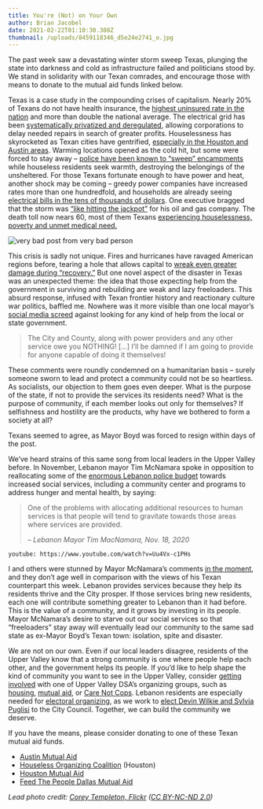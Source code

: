 ```yaml
---
title: You're (Not) on Your Own
author: Brian Jacobel
date: 2021-02-22T01:10:30.308Z
thumbnail: /uploads/8459118346_d5e24e2741_o.jpg
---
```

The past week saw a devastating winter storm sweep Texas, plunging the state into darkness and cold as infrastructure failed and politicians stood by. We stand in solidarity with our Texan comrades, and encourage those with means to donate to the mutual aid funds linked below.

Texas is a case study in the compounding crises of capitalism. Nearly 20% of Texans do not have health insurance, the [highest uninsured rate in the nation](https://www.texastribune.org/2019/09/10/texas-has-most-people-without-health-insurance-nation-again/) and more than double the national average. The electrical grid has been [systematically privatized and deregulated](https://www.huffpost.com/entry/texas-power-grid-failure-why_n_602e9682c5b6cc8bbf3a0268), allowing corporations to delay needed repairs in search of greater profits. Houselessness has skyrocketed as Texan cities have gentrified, [especially in the Houston and Austin areas](https://www.statesman.com/news/20200519/austin-sees-11-increase-in-homeless-count-45-increase-in-unsheltered-population). Warming locations opened as the cold hit, but some were forced to stay away – [police have been known to “sweep” encampments](https://discourseblog.com/texas-winter-crisis-houseless-people/) while houseless residents seek warmth, destroying the belongings of the unsheltered. For those Texans fortunate enough to have power and heat, another shock may be coming – greedy power companies have increased rates more than one hundredfold, and households are already seeing [electrical bills in the tens of thousands of dollars](https://www.nytimes.com/2021/02/20/us/texas-storm-electric-bills.html). One executive bragged that the storm was [“like hitting the jackpot”](https://twitter.com/NPR/status/1363292381156638720?s=20) for his oil and gas company. The death toll now nears 60, most of them Texans [experiencing houselessness, poverty and unmet medical need.](https://www.nytimes.com/2021/02/19/us/texas-deaths-winter-storm.html)

<div class="floated-image">

![very bad post from very bad person](/uploads/texas-mayor.jpg)

</div>

This crisis is sadly not unique. Fires and hurricanes have ravaged American regions before, tearing a hole that allows capital to [wreak even greater damage during “recovery.”](https://www.jacobinmag.com/2018/06/the-shock-doctrine-comes-to-puerto-rico) But one novel aspect of the disaster in Texas was an unexpected theme: the idea that those expecting help from the government in surviving and rebuilding are weak and lazy freeloaders. This absurd response, infused with Texan frontier history and reactionary culture war politics, baffled me. Nowhere was it more visible than one local mayor’s [social media screed](https://www.bigcountryhomepage.com/news/ex-colorado-city-mayor-catching-heat-for-comments-about-citizens-affected-by-cold/) against looking for any kind of help from the local or state government.

> The City and County, along with power providers and any other service owe you NOTHING! \[...] I’ll be damned if I am going to provide for anyone capable of doing it themselves!

These comments were roundly condemned on a humanitarian basis – surely someone sworn to lead and protect a community could not be so heartless. As socialists, our objection to them goes even deeper. What is the purpose of the state, if not to provide the services its residents need? What is the purpose of community, if each member looks out only for themselves? If selfishness and hostility are the products, why have we bothered to form a society at all?

Texans seemed to agree, as Mayor Boyd was forced to resign within days of the post.

We’ve heard strains of this same song from local leaders in the Upper Valley before. In November, Lebanon mayor Tim McNamara spoke in opposition to reallocating some of the [enormous Lebanon police budget](https://uppervalleydsa.org/care-not-cops) towards increased social services, including a community center and programs to address hunger and mental health, by saying:

> One of the problems with allocating additional resources to human services is that people will tend to gravitate towards those areas where services are provided. 
>
> – *Lebanon Mayor Tim MacNamara, Nov. 18, 2020*

`youtube: https://www.youtube.com/watch?v=Uu4Vx-c1PHs`

I and others were stunned by Mayor McNamara’s comments [in the moment](https://uppervalleydsa.org/blog/2020-11-29-gravitating-towards-a-city-budget-where-people-come-first/), and they don’t age well in comparison with the views of his Texan counterpart this week. Lebanon provides services because they help its residents thrive and the City prosper. If those services bring new residents, each one will contribute something greater to Lebanon than it had before. This is the value of a community, and it grows by investing in its people. Mayor McNamara’s desire to starve out our social services so that “freeloaders” stay away will eventually lead our community to the same sad state as ex-Mayor Boyd’s Texan town: isolation, spite and disaster.

We are not on our own. Even if our local leaders disagree, residents of the Upper Valley know that a strong community is one where people help each other, and the government helps its people. If you’d like to help shape the kind of community you want to see in the Upper Valley, consider [getting involved](https://uppervalleydsa.org/join) with one of Upper Valley DSA’s organizing groups, such as [housing](https://uppervalleydsa.org/organizing#housing-justice), [mutual aid](https://uppervalleydsa.org/organizing#mutual-aid), or [Care Not Cops](https://uppervalleydsa.org/carenotcops). Lebanon residents are especially needed for [electoral organizing](https://docs.google.com/forms/d/e/1FAIpQLSfJXt4bs1n-TojUBNjYuRw1b5QEzuym356SWpZnIdXtJ77IHA/viewform), as we work to [elect Devin Wilkie and Sylvia Puglisi](https://uppervalleydsa.org/endorsements) to the City Council. Together, we can build the community we deserve.

If you have the means, please consider donating to one of these Texan mutual aid funds.

* [Austin Mutual Aid](https://www.facebook.com/AustinMutualAid/)
* [Houseless Organizing Coalition](https://linktr.ee/htx.hoc) (Houston)
* [Houston Mutual Aid](https://t.co/vM9Coo0k1r?amp=1)
* [Feed The People Dallas Mutual Aid](https://www.facebook.com/feedthepeopledallas/)

*Lead photo credit: [Corey Templeton, Flickr](https://www.flickr.com/photos/coreytempleton/8459118346/) ([CC BY-NC-ND 2.0](https://creativecommons.org/licenses/by-nc-nd/2.0/))*